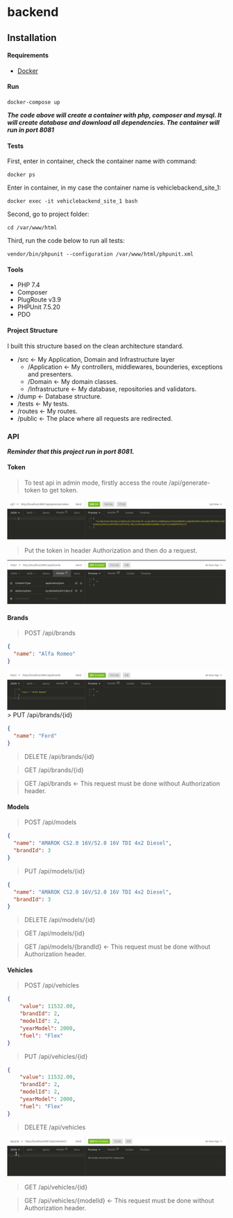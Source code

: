 # backend

## Installation

#### Requirements
* [Docker](https://www.docker.com/)

#### Run
```
docker-compose up
```
***The code above will create a container with php, composer and mysql.
It will create database and download all dependencies.
The container will run in port 8081***

#### Tests
First, enter in container, check the container name with command:
```
docker ps
```
Enter in container, in my case the container name is vehiclebackend_site_1:
```
docker exec -it vehiclebackend_site_1 bash
```
Second, go to project folder:
```
cd /var/www/html
```
Third, run the code below to run all tests:
```
vendor/bin/phpunit --configuration /var/www/html/phpunit.xml
```

#### Tools
* PHP 7.4
* Composer
* PlugRoute v3.9
* PHPUnit 7.5.20
* PDO

#### Project Structure
I built this structure based on the clean architecture standard.
* /src <- My Application, Domain and Infrastructure layer
    * /Application <- My controllers, middlewares, bounderies, exceptions and presenters.
    * /Domain <- My domain classes.
    * /Infrastructure <- My database, repositories and validators.
* /dump <- Database structure.
* /tests <- My tests.
* /routes <- My routes.
* /public <- The place where all requests are redirected.

### API

***Reminder that this project run in port 8081.***

#### Token
> To test api in admin mode, firstly access the route /api/generate-token to get token.
<img src="img/token.png"/>

> Put the token in header Authorization and then do a request. 
<img src="img/add_header.png"/>

#### Brands
> POST /api/brands
```json
{
  "name": "Alfa Romeo"
}
```
<img src="img/create_brand.png"/>
> PUT /api/brands/{id}

```json
{
  "name": "Ford"
}
```
> DELETE /api/brands/{id}

> GET /api/brands/{id}

> GET /api/brands <- This request must be done without Authorization header.

#### Models
> POST /api/models
```json
{
  "name": "AMAROK CS2.0 16V/S2.0 16V TDI 4x2 Diesel",
  "brandId": 3
}
```
> PUT /api/models/{id}
```json
{
  "name": "AMAROK CS2.0 16V/S2.0 16V TDI 4x2 Diesel",
  "brandId": 3
}
```
> DELETE /api/models/{id}

> GET /api/models/{id}

> GET /api/models/{brandId}  <- This request must be done without Authorization header.

#### Vehicles
> POST /api/vehicles
```json
{
	"value": 11532.00,
	"brandId": 2,
	"modelId": 2,
	"yearModel": 2000,
	"fuel": "Flex"
}
```
> PUT /api/vehicles/{id}
```json
{
	"value": 11532.00,
	"brandId": 2,
	"modelId": 2,
	"yearModel": 2000,
	"fuel": "Flex"
}
```

> DELETE /api/vehicles
<img src="img/delete_vehicle.png"/>

> GET /api/vehicles/{id}

> GET /api/vehicles/{modelId} <- This request must be done without Authorization header.